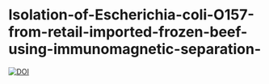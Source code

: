 # Isolation-of-Escherichia-coli-O157-from-retail-imported-frozen-beef-using-immunomagnetic-separation-
[![DOI](https://zenodo.org/badge/DOI/10.5281/zenodo.11179821.svg)](https://doi.org/10.5281/zenodo.11179821)
